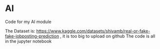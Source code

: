 # AI
Code for my AI module

The Dataset is: https://www.kaggle.com/datasets/shivamb/real-or-fake-fake-jobposting-prediction , it is too big to upload on github 
The code is all in the jupyter notebook
